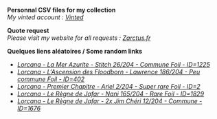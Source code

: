 **Personnal CSV files for my collection**  
*My vinted account : [Vinted](https://www.vinted.fr/member/223153477)*

**Quote request**  
*Please visit my website for all requests : [Zarctus.fr](https://www.zarctus.fr/)*


**Quelques liens aléatoires / Some random links**
- *[Lorcana - La Mer Azurite - Stitch 26/204 - Commune Foil - ID=1225](https://www.vinted.fr/items/6373238256-lorcana-la-mer-azurite-stitch-26204-commune-foil-id1225)*
- *[Lorcana - L'Ascension des Floodborn - Lawrence 186/204 - Peu commune Foil - ID=402](https://www.vinted.fr/items/6005854640-lorcana-lascension-des-floodborn-lawrence-186204-peu-commune-foil-id402)*
- *[Lorcana - Premier Chapitre - Ariel 2/204 - Super rare Foil - ID=2](https://www.vinted.fr/items/5640808772-lorcana-premier-chapitre-ariel-2204-super-rare-foil-id2)*
- *[Lorcana - Le Règne de Jafar - Nani 165/204 - Rare Foil - ID=1829](https://www.vinted.fr/items/6549838115-lorcana-le-regne-de-jafar-nani-165204-rare-foil-id1829)*
- *[Lorcana - Le Règne de Jafar - 2x Jim Chéri 12/204 - Commune - ID=1676](https://www.vinted.fr/items/6620806284-lorcana-le-regne-de-jafar-2x-jim-cheri-12204-commune-id1676)*
